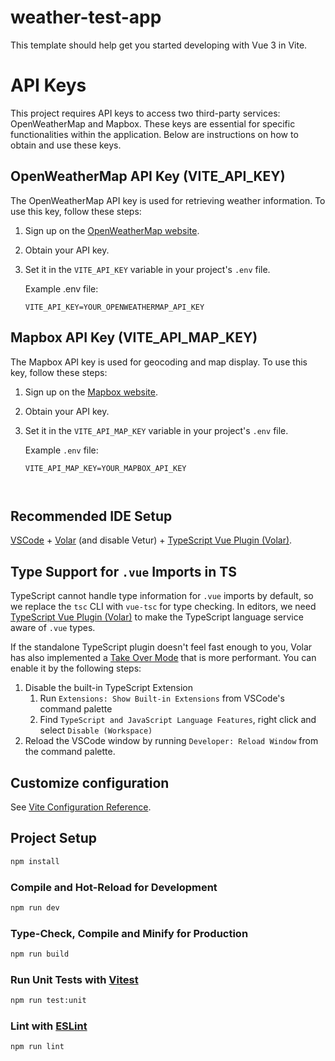 # weather-test-app

This template should help get you started developing with Vue 3 in Vite.

# API Keys

This project requires API keys to access two third-party services: OpenWeatherMap and Mapbox. These keys are essential for specific functionalities within the application. Below are instructions on how to obtain and use these keys.

## OpenWeatherMap API Key (VITE_API_KEY)

The OpenWeatherMap API key is used for retrieving weather information. To use this key, follow these steps:

1. Sign up on the [OpenWeatherMap website](https://openweathermap.org/).

2. Obtain your API key.

3. Set it in the `VITE_API_KEY` variable in your project's `.env` file.

   Example .env file:

   ```plaintext
   VITE_API_KEY=YOUR_OPENWEATHERMAP_API_KEY

## Mapbox API Key (VITE_API_MAP_KEY)

The Mapbox API key is used for geocoding and map display. To use this key, follow these steps:

1. Sign up on the [Mapbox website](https://www.mapbox.com/).

2. Obtain your API key.

3. Set it in the `VITE_API_MAP_KEY` variable in your project's `.env` file.

   Example `.env` file:

   ```plaintext
   VITE_API_MAP_KEY=YOUR_MAPBOX_API_KEY



## Recommended IDE Setup

[VSCode](https://code.visualstudio.com/) + [Volar](https://marketplace.visualstudio.com/items?itemName=Vue.volar) (and disable Vetur) + [TypeScript Vue Plugin (Volar)](https://marketplace.visualstudio.com/items?itemName=Vue.vscode-typescript-vue-plugin).

## Type Support for `.vue` Imports in TS

TypeScript cannot handle type information for `.vue` imports by default, so we replace the `tsc` CLI with `vue-tsc` for type checking. In editors, we need [TypeScript Vue Plugin (Volar)](https://marketplace.visualstudio.com/items?itemName=Vue.vscode-typescript-vue-plugin) to make the TypeScript language service aware of `.vue` types.

If the standalone TypeScript plugin doesn't feel fast enough to you, Volar has also implemented a [Take Over Mode](https://github.com/johnsoncodehk/volar/discussions/471#discussioncomment-1361669) that is more performant. You can enable it by the following steps:

1. Disable the built-in TypeScript Extension
    1) Run `Extensions: Show Built-in Extensions` from VSCode's command palette
    2) Find `TypeScript and JavaScript Language Features`, right click and select `Disable (Workspace)`
2. Reload the VSCode window by running `Developer: Reload Window` from the command palette.

## Customize configuration

See [Vite Configuration Reference](https://vitejs.dev/config/).

## Project Setup

```sh
npm install
```

### Compile and Hot-Reload for Development

```sh
npm run dev
```

### Type-Check, Compile and Minify for Production

```sh
npm run build
```

### Run Unit Tests with [Vitest](https://vitest.dev/)

```sh
npm run test:unit
```

### Lint with [ESLint](https://eslint.org/)

```sh
npm run lint
```
